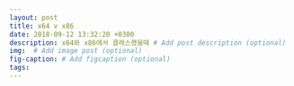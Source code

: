 ```yaml
---
layout: post
title: x64 v x86
date: 2018-09-12 13:32:20 +0300
description: x64와 x86에서 클래스했을때 # Add post description (optional)
img:  # Add image post (optional)
fig-caption: # Add figcaption (optional)
tags: 
---
```


